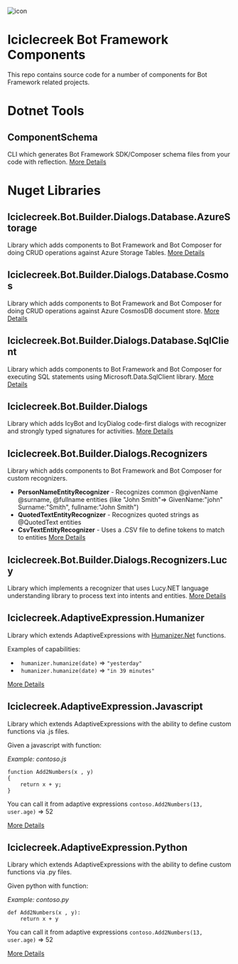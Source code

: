 ![icon](icon.png)

# Iciclecreek Bot Framework Components
This repo contains source code for a number of components for Bot Framework related projects.

# Dotnet Tools

## ComponentSchema
CLI which generates Bot Framework SDK/Composer schema files from your code with reflection.
[More Details](source/Tools/ComponentSchema/)


# Nuget Libraries

## Iciclecreek.Bot.Builder.Dialogs.Database.AzureStorage
Library which adds components to Bot Framework and Bot Composer for doing CRUD operations against Azure Storage Tables.
[More Details](source/Libraries/Iciclecreek.Bot.Builder.Dialogs.Database.AzureStorage/)

## Iciclecreek.Bot.Builder.Dialogs.Database.Cosmos
Library which adds components to Bot Framework and Bot Composer for doing CRUD operations against Azure CosmosDB document store.
[More Details](source/Libraries/Iciclecreek.Bot.Builder.Dialogs.Database.Cosmos/)

## Iciclecreek.Bot.Builder.Dialogs.Database.SqlClient
Library which adds components to Bot Framework and Bot Composer for executing SQL statements using Microsoft.Data.SqlClient library.
[More Details](source/Libraries/Iciclecreek.Bot.Builder.Dialogs.Database.SqlClient/)

## Iciclecreek.Bot.Builder.Dialogs
Library which adds IcyBot and IcyDialog code-first dialogs with recognizer and strongly typed signatures for activities.
[More Details](source/Libraries/Iciclecreek.Bot.Builder.Dialogs)

## Iciclecreek.Bot.Builder.Dialogs.Recognizers
Library which adds components to Bot Framework and Bot Composer for custom recognizers.
* **PersonNameEntityRecognizer** - Recognizes common @givenName @surname, @fullname entities (like "John Smith"=> GivenName:"john" Surname:"Smith", fullname:"John Smith")
* **QuotedTextEntityRecognizer** - Recognizes quoted strings as @QuotedText entities
* **CsvTextEntityRecognizer** - Uses a .CSV file to define tokens to match to entities
[More Details](source/Libraries/Iciclecreek.Bot.Builder.Dialogs.Recognizers/)

## Iciclecreek.Bot.Builder.Dialogs.Recognizers.Lucy
Library which implements a recognizer that uses Lucy.NET language understanding library to process text into intents and entities.
[More Details](source/Libraries/Iciclecreek.Bot.Builder.Dialogs.Recgonizers.Lucy)

## Iciclecreek.AdaptiveExpression.Humanizer
 Library which extends AdaptiveExpressions with [Humanizer.Net](https://humanizr.net/) functions.

 Examples of capabilities:
 
* ``` humanizer.humanize(date)``` => ```"yesterday" ```
* ``` humanizer.humanize(date)``` => ```"in 39 minutes" ```

 [More Details](source/Libraries/Iciclecreek.AdaptiveExpressions.Humanizer/)

## Iciclecreek.AdaptiveExpression.Javascript
Library which extends AdaptiveExpressions with the ability to define custom functions via .js files.

Given a javascript with function:

*Example: contoso.js*
```
function Add2Numbers(x , y)
{
    return x + y;
}
```

You can call it from adaptive expressions
 ``` contoso.Add2Numbers(13, user.age) ``` => 52

[More Details](source/Libraries/Iciclecreek.AdaptiveExpressions.Javascript)

## Iciclecreek.AdaptiveExpression.Python
Library which extends AdaptiveExpressions with the ability to define custom functions via .py files.

Given python with function:

*Example: contoso.py*
```
def Add2Numbers(x , y):
    return x + y
```

You can call it from adaptive expressions
 ``` contoso.Add2Numbers(13, user.age) ``` => 52

[More Details](source/Libraries/Iciclecreek.AdaptiveExpressions.Python)


